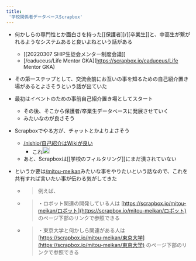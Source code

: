 ```yaml
---
title:
 '学校関係者データベースScrapbox'
---
```


- 何かしらの専門性とか面白さを持った[[保護者]]/[[卒業生]]と、中高生が繋がれるようなシステムあると良いよねという話がある
    - [[20220307 SHIP生徒会メンター制度会議]]
    - [/caduceus/Life Mentor GKA](https://scrapbox.io/caduceus/Life Mentor GKA)
- その第一ステップとして、交流会前にお互いの事を知るための自己紹介置き場があるとよさそうという話が出ていた
- 最初はイベントのための事前自己紹介置き場としてスタート
    - その後、そこから保護者/卒業生データベースに発展させていく
    - みたいなのが良さそう
- Scrapboxでやる方が、チャットとかよりよさそう
    - [/nishio/自己紹介はWikiが良い](https://scrapbox.io/nishio/自己紹介はWikiが良い)
        - これ<img src='https://scrapbox.io/api/pages/blu3mo-public/blu3mo/icon' alt='blu3mo.icon' height="19.5"/>
    - あと、Scrapboxは[[学校のフィルタリング]]にまだ潰されていない

- というか要は[/mitou-meikan](https://scrapbox.io/mitou-meikan)みたいな事をやりたいという話なので、これを共有すれば言いたい事が伝わる気がしてきた
    - > 例えば、
    - >  ・ロボット関連の開発している人は [https://scrapbox.io/mitou-meikan/ロボット](https://scrapbox.io/mitou-meikan/ロボット) のページ下部のリンクで参照できる
    - >  ・東京大学と何かしら関連がある人は [https://scrapbox.io/mitou-meikan/東京大学](https://scrapbox.io/mitou-meikan/東京大学) のページ下部のリンクで参照できる
